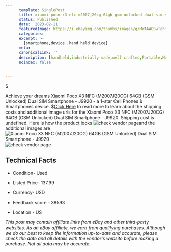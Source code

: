 ```yaml
---
      template: SinglePost
      title: xiaomi poco x3 nfc m2007j20cg 64gb gsm unlocked dual sim smartphone j9920
      status: Published
      date: '2023-02-11'
      featuredImage: https://i.ebayimg.com/thumbs/images/g/MWAAAOSwTchj5A~g/s-l225.jpg
      categories: 
      excerpt: >-
        [smartphone,device ,hand held device]
      meta:
      canonicalLink: ''
      description: [handheld,industrially made,well crafted,Portable,Mobile,Compact,Convenient,Lightweight,Maneuverable,Man-portable,Miniature,Carriable,Hand-held,Light,Holdable,Transportable,Mobile device,Pocket-sized,On-the-go,Wireless,Cordless,Compact size,Convenient size, smartphone,device ,hand held device]
      noindex: false
      
        
---
```

$

Achieve your dreams Xiaomi Poco X3 NFC (M2007J20CG) 64GB (GSM Unlocked) Dual SIM Smartphone - J9920 - a 1-star Cell Phones & Smartphones device.
$[Click Here](https://www.ebay.com/itm/134442710007?hash=item1f4d68f3f7%3Ag%3AMWAAAOSwTchj5A%7Eg&mkevt=1&mkcid=1&mkrid=711-53200-19255-0&campid=%253CePNCampaignId%253E&customid=%253CreferenceId%253E&toolid=10049) to read more to learn about the shipping costs and additional image urls for the Xiaomi Poco X3 NFC (M2007J20CG) 64GB (GSM Unlocked) Dual SIM Smartphone - J9920. Shipping cost is undefined. Here is how the product looks ![check vendor page](https://i.ebayimg.com/thumbs/images/g/MWAAAOSwTchj5A~g/s-l225.jpg)and the additional images are![Xiaomi Poco X3 NFC (M2007J20CG) 64GB (GSM Unlocked) Dual SIM Smartphone - J9920](https://i.ebayimg.com/images/g/MWAAAOSwTchj5A~g/s-l1600.jpg)![check vendor page](https://origin-galleryplus.ebayimg.com/ws/web/134442710007_2_0_1/225x225.jpg,https://origin-galleryplus.ebayimg.com/ws/web/134442710007_3_0_1/225x225.jpg,https://origin-galleryplus.ebayimg.com/ws/web/134442710007_4_0_1/225x225.jpg,https://origin-galleryplus.ebayimg.com/ws/web/134442710007_5_0_1/225x225.jpg,https://origin-galleryplus.ebayimg.com/ws/web/134442710007_6_0_1/225x225.jpg,https://origin-galleryplus.ebayimg.com/ws/web/134442710007_7_0_1/225x225.jpg,https://origin-galleryplus.ebayimg.com/ws/web/134442710007_8_0_1/225x225.jpg,https://origin-galleryplus.ebayimg.com/ws/web/134442710007_9_0_1/225x225.jpg)



 ## Technical Facts 



     
      

 - Condition- Used 


      

 - Listed Price- 137.99 


      

 - Currency- USD 


      

 - Feedback score - 38593 


      

 - Location - US 


      
      

 *_This post may contain affiliate links from eBay and other third-party websites. As an eBay affiliate, we earn from qualifying purchases. Although we do our best to keep the information up-to-date and accurate, please check the date and all details with the vendor's website before making a purchase. Not all data may be accurate._*







